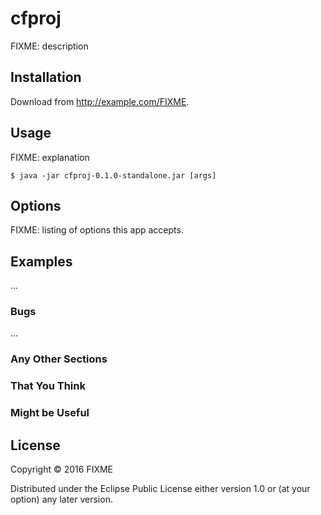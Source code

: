 # cfproj

FIXME: description

## Installation

Download from http://example.com/FIXME.

## Usage

FIXME: explanation

    $ java -jar cfproj-0.1.0-standalone.jar [args]

## Options

FIXME: listing of options this app accepts.

## Examples

...

### Bugs

...

### Any Other Sections
### That You Think
### Might be Useful

## License

Copyright © 2016 FIXME

Distributed under the Eclipse Public License either version 1.0 or (at
your option) any later version.
